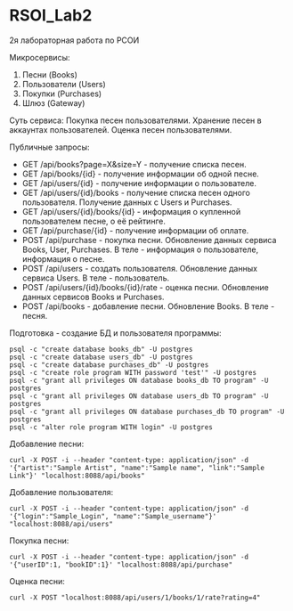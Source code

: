 # RSOI_Lab2
2я лабораторная работа по РСОИ

Микросервисы:
1. Песни (Books)
2. Пользователи (Users)
3. Покупки (Purchases)
4. Шлюз (Gateway)

Суть сервиса: Покупка песен пользователями. Хранение песен в аккаунтах пользователей. Оценка песен пользователями.
 

Публичные запросы:
* GET /api/books?page=X&size=Y - получение списка песен.
* GET /api/books/{id} - получение информации об одной песне.
* GET /api/users/{id} - получение информации о пользователе.
* GET /api/users/{id}/books - получение списка песен одного пользователя. Получение данных с Users и Purchases.
* GET /api/users/{id}/books/{id} - информация о купленной пользователем песне, о её рейтинге.
* GET /api/purchase/{id} - получение информации об оплате. 
* POST /api/purchase - покупка песни. Обновление данных сервиса Books, User, Purchases. В теле - информация о пользователе, информация о песне.
* POST /api/users - создать пользователя. Обновление данных сервиса Users. В теле - пользователь.
* POST /api/users/{id}/books/{id}/rate - оценка песни. Обновление данных сервисов Books и Purchases.
* POST /api/books - добавление песни. Обновление Books. В теле - песня.



Подготовка - создание БД и пользователя программы:

```
psql -c "create database books_db" -U postgres
psql -c "create database users_db" -U postgres
psql -c "create database purchases_db" -U postgres
psql -c "create role program WITH password 'test'" -U postgres
psql -c "grant all privileges ON database books_db TO program" -U postgres
psql -c "grant all privileges ON database users_db TO program" -U postgres
psql -c "grant all privileges ON database purchases_db TO program" -U postgres
psql -c "alter role program WITH login" -U postgres
```

Добавление песни:

```curl -X POST -i --header "content-type: application/json" -d '{"artist":"Sample Artist", "name":"Sample name", "link":"Sample Link"}' "localhost:8088/api/books"```


Добавление пользователя:

```curl -X POST -i --header "content-type: application/json" -d '{"login":"Sample_Login", "name":"Sample_username"}' "localhost:8088/api/users"```


Покупка песни:

```curl -X POST -i --header "content-type: application/json" -d '{"userID":1, "bookID":1}' "localhost:8088/api/purchase"```


Оценка песни:

```curl -X POST "localhost:8088/api/users/1/books/1/rate?rating=4"```
